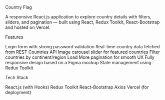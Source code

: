 Country Flag

A responsive React.js application to explore country details with filters, sliders, and pagination — built using React, Redux Toolkit, React-Bootstrap and hosted on Vercel.

Features

Login form with strong password validation
Real-time country data fetched from REST Countries API
Image carousel slider for featured countries
Filter countries by continent/region
Load More pagination for smooth UX
Fully responsive design based on a Figma mockup
State management using Redux Toolkit

Tech Stack

React.js (with Hooks)
Redux Toolkit
React-Bootstrap
Axios
Vercel (for deployment)
